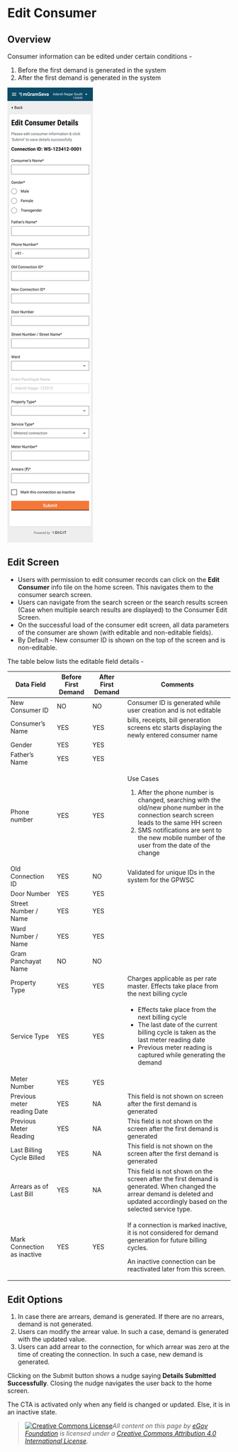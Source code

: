 # Edit Consumer

## Overview

Consumer information can be edited under certain conditions -

1. Before the first demand is generated in the system
2. After the first demand is generated in the system

![](<../../../.gitbook/assets/image (50).png>)

## Edit Screen <a href="#edit-screen" id="edit-screen"></a>

* Users with permission to edit consumer records can click on the **Edit Consumer** info tile on the home screen. This navigates them to the consumer search screen.
* Users can navigate from the search screen or the search results screen (Case when multiple search results are displayed) to the Consumer Edit Screen.
* On the successful load of the consumer edit screen, all data parameters of the consumer are shown (with editable and non-editable fields).
* By Default - New consumer ID is shown on the top of the screen and is non-editable.

The table below lists the editable field details -

| **Data Field**              | **Before First Demand** | **After First Demand** | **Comments**                                                                                                                                                                                                                                                                  |
| --------------------------- | ----------------------- | ---------------------- | ----------------------------------------------------------------------------------------------------------------------------------------------------------------------------------------------------------------------------------------------------------------------------- |
| New Consumer ID             | NO                      | NO                     | Consumer ID is generated while user creation and is not editable                                                                                                                                                                                                              |
| Consumer’s Name             | YES                     | YES                    | bills, receipts, bill generation screens etc starts displaying the newly entered consumer name                                                                                                                                                                                |
| Gender                      | YES                     | YES                    |                                                                                                                                                                                                                                                                               |
| Father’s Name               | YES                     | YES                    |                                                                                                                                                                                                                                                                               |
| Phone number                | YES                     | YES                    | <p>Use Cases</p><ol><li>After the phone number is changed, searching with the old/new phone number in the connection search screen leads to the same HH screen</li><li>SMS notifications are sent to the new mobile number of the user from the date of the change </li></ol> |
| Old Connection ID           | YES                     | NO                     | Validated for unique IDs in the system for the GPWSC                                                                                                                                                                                                                          |
| Door Number                 | YES                     | YES                    |                                                                                                                                                                                                                                                                               |
| Street Number / Name        | YES                     | YES                    |                                                                                                                                                                                                                                                                               |
| Ward Number / Name          | YES                     | YES                    |                                                                                                                                                                                                                                                                               |
| Gram Panchayat Name         | NO                      | NO                     |                                                                                                                                                                                                                                                                               |
| Property Type               | YES                     | YES                    | Charges applicable as per rate master. Effects take place from the next billing cycle                                                                                                                                                                                         |
| Service Type                | YES                     | YES                    | <ul><li>Effects take place from the next billing cycle</li><li>The last date of the current billing cycle is taken as the last meter reading date</li><li>Previous meter reading is captured while generating the demand</li></ul>                                            |
| Meter Number                | YES                     | YES                    |                                                                                                                                                                                                                                                                               |
| Previous meter reading Date | YES                     | NA                     | This field is not shown on screen after the first demand is generated                                                                                                                                                                                                         |
| Previous Meter Reading      | YES                     | NA                     | This field is not shown on the screen after the first demand is generated                                                                                                                                                                                                     |
| Last Billing Cycle Billed   | YES                     | NA                     | This field is not shown on the screen after the first demand is generated                                                                                                                                                                                                     |
| Arrears as of Last Bill     | YES                     | NA                     | This field is not shown on the screen after the first demand is generated. When changed the arrear demand is deleted and updated accordingly based on the selected service type.                                                                                              |
| Mark Connection as inactive | YES                     | YES                    | <p> If a connection is marked inactive, it is not considered for demand generation for future billing cycles.</p><p>An inactive connection can be reactivated later from this screen.</p>                                                                                     |

## Edit Options

1. In case there are arrears, demand is generated. If there are no arrears, demand is not generated.
2. Users can modify the arrear value. In such a case, demand is generated with the updated value.
3. Users can add arrear to the connection, for which arrear was zero at the time of creating the connection. In such a case, new demand is generated.

Clicking on the Submit button shows a nudge saying **Details Submitted Successfully**. Closing the nudge navigates the user back to the home screen.

The CTA is activated only when any field is changed or updated. Else, it is in an inactive state.



> [![Creative Commons License](https://i.creativecommons.org/l/by/4.0/80x15.png)_​_](http://creativecommons.org/licenses/by/4.0/)_All content on this page by_ [_eGov Foundation_](https://egov.org.in/) _is licensed under a_ [_Creative Commons Attribution 4.0 International License_](http://creativecommons.org/licenses/by/4.0/)_._

&#x20;
